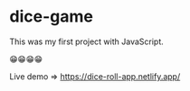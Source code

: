 # dice-game

This was my first project with JavaScript.

😁😁😁😁 

Live demo => https://dice-roll-app.netlify.app/
